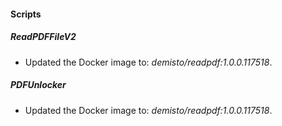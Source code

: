 
#### Scripts

##### ReadPDFFileV2

- Updated the Docker image to: *demisto/readpdf:1.0.0.117518*.
##### PDFUnlocker

- Updated the Docker image to: *demisto/readpdf:1.0.0.117518*.
